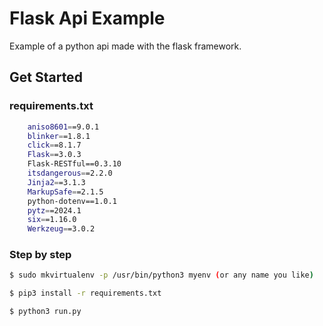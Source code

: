 # Flask Api Example

Example of a python api made with the flask framework.

## Get Started

### requirements.txt

```bash
    aniso8601==9.0.1
    blinker==1.8.1
    click==8.1.7
    Flask==3.0.3
    Flask-RESTful==0.3.10
    itsdangerous==2.2.0
    Jinja2==3.1.3
    MarkupSafe==2.1.5
    python-dotenv==1.0.1
    pytz==2024.1
    six==1.16.0
    Werkzeug==3.0.2
```

### Step by step

```bash
$ sudo mkvirtualenv -p /usr/bin/python3 myenv (or any name you like)
```

```bash
$ pip3 install -r requirements.txt
```

```bash
$ python3 run.py
```
